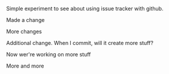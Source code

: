 Simple experiment to see about using issue tracker with github.

Made a change

More changes

Additional change. When I commit, will it create more stuff?

Now wer're working on more stuff

More and more
